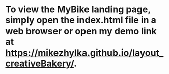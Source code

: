 # To view the MyBike landing page, simply open the index.html file in a web browser or open my demo link at https://mikezhylka.github.io/layout_creativeBakery/.

